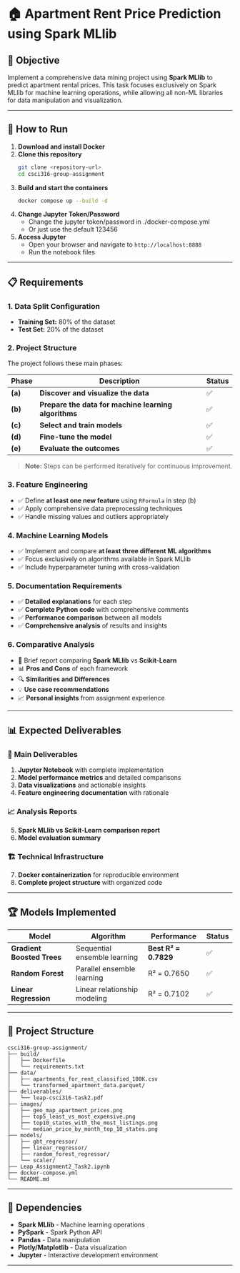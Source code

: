 # 🏠 Apartment Rent Price Prediction using Spark MLlib

## 🎯 Objective

Implement a comprehensive data mining project using **Spark MLlib** to predict apartment rental prices. This task focuses exclusively on Spark MLlib for machine learning operations, while allowing all non-ML libraries for data manipulation and visualization.

---

## 🚀 How to Run

1. **Download and install Docker**
2. **Clone this repository**
   ```bash
   git clone <repository-url>
   cd csci316-group-assignment
   ```
3. **Build and start the containers**
   ```bash
   docker compose up --build -d
   ```
4. **Change Jupyter Token/Password**
   - Change the jupyter token/password in ./docker-compose.yml
   - Or just use the default 123456
5. **Access Jupyter**
   - Open your browser and navigate to `http://localhost:8888`
   - Run the notebook files

---

## 📋 Requirements

### 1. **Data Split Configuration**
- **Training Set:** 80% of the dataset
- **Test Set:** 20% of the dataset

### 2. **Project Structure**
The project follows these main phases:

| Phase | Description | Status |
|-------|-------------|--------|
| **(a)** | **Discover and visualize the data** | ✅ |
| **(b)** | **Prepare the data for machine learning algorithms** | ✅ |
| **(c)** | **Select and train models** | ✅ |
| **(d)** | **Fine-tune the model** | ✅ |
| **(e)** | **Evaluate the outcomes** | ✅ |

> **Note:** Steps can be performed iteratively for continuous improvement.

### 3. **Feature Engineering**
- ✅ Define **at least one new feature** using `RFormula` in step (b)
- ✅ Apply comprehensive data preprocessing techniques
- ✅ Handle missing values and outliers appropriately

### 4. **Machine Learning Models**
- ✅ Implement and compare **at least three different ML algorithms**
- ✅ Focus exclusively on algorithms available in Spark MLlib
- ✅ Include hyperparameter tuning with cross-validation

### 5. **Documentation Requirements**
- ✅ **Detailed explanations** for each step
- ✅ **Complete Python code** with comprehensive comments
- ✅ **Performance comparison** between all models
- ✅ **Comprehensive analysis** of results and insights

### 6. **Comparative Analysis**
- 📝 Brief report comparing **Spark MLlib** vs **Scikit-Learn**
- 📊 **Pros and Cons** of each framework
- 🔍 **Similarities and Differences**
- 💡 **Use case recommendations**
- 📈 **Personal insights** from assignment experience

---

## 📊 Expected Deliverables

### 📓 **Main Deliverables**
1. **Jupyter Notebook** with complete implementation
2. **Model performance metrics** and detailed comparisons
3. **Data visualizations** and actionable insights
4. **Feature engineering documentation** with rationale

### 📈 **Analysis Reports**
5. **Spark MLlib vs Scikit-Learn comparison report**
6. **Model evaluation summary**

### 🏗️ **Technical Infrastructure**
7. **Docker containerization** for reproducible environment
8. **Complete project structure** with organized code

---

## 🏆 Models Implemented

| Model | Algorithm | Performance | Status |
|-------|-----------|-------------|--------|
| **Gradient Boosted Trees** | Sequential ensemble learning | **Best R² = 0.7829** | ✅ |
| **Random Forest** | Parallel ensemble learning | R² = 0.7650 | ✅ |
| **Linear Regression** | Linear relationship modeling | R² = 0.7102 | ✅ |

---

## 📁 Project Structure

```
csci316-group-assignment/
├── build/
│   ├── Dockerfile
│   └── requirements.txt
├── data/
│   ├── apartments_for_rent_classified_100K.csv
│   └── transformed_apartment_data.parquet/
├── deliverables/
│   └── leap-csci316-task2.pdf
├── images/
│   ├── geo_map_apartment_prices.png
│   ├── top5_least_vs_most_expensive.png
│   ├── top10_states_with_the_most_listings.png
│   └── median_price_by_month_top_10_states.png
├── models/
│   ├── gbt_regressor/
│   ├── linear_regressor/
│   ├── random_forest_regressor/
│   └── scaler/
├── Leap_Assignment2_Task2.ipynb
├── docker-compose.yml
└── README.md
```

---

## 🔧 Dependencies

- **Spark MLlib** - Machine learning operations
- **PySpark** - Spark Python API
- **Pandas** - Data manipulation
- **Plotly/Matplotlib** - Data visualization
- **Jupyter** - Interactive development environment

---
